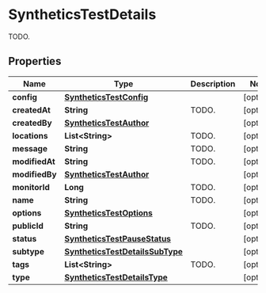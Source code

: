 

# SyntheticsTestDetails

TODO.
## Properties

Name | Type | Description | Notes
------------ | ------------- | ------------- | -------------
**config** | [**SyntheticsTestConfig**](SyntheticsTestConfig.md) |  |  [optional]
**createdAt** | **String** | TODO. |  [optional]
**createdBy** | [**SyntheticsTestAuthor**](SyntheticsTestAuthor.md) |  |  [optional]
**locations** | **List&lt;String&gt;** | TODO. |  [optional]
**message** | **String** | TODO. |  [optional]
**modifiedAt** | **String** | TODO. |  [optional]
**modifiedBy** | [**SyntheticsTestAuthor**](SyntheticsTestAuthor.md) |  |  [optional]
**monitorId** | **Long** | TODO. |  [optional]
**name** | **String** | TODO. |  [optional]
**options** | [**SyntheticsTestOptions**](SyntheticsTestOptions.md) |  |  [optional]
**publicId** | **String** | TODO. |  [optional]
**status** | [**SyntheticsTestPauseStatus**](SyntheticsTestPauseStatus.md) |  |  [optional]
**subtype** | [**SyntheticsTestDetailsSubType**](SyntheticsTestDetailsSubType.md) |  |  [optional]
**tags** | **List&lt;String&gt;** | TODO. |  [optional]
**type** | [**SyntheticsTestDetailsType**](SyntheticsTestDetailsType.md) |  |  [optional]



